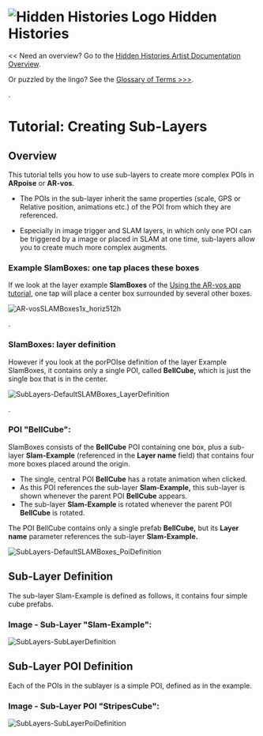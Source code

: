 
# ![Hidden Histories Logo](/images/hiddenhistories-logo.png) Hidden Histories 
<< Need an overview? Go to the [Hidden Histories Artist Documentation Overview](http://hiddenhistoriesjtown.org/documentation).

Or puzzled by the lingo? See the [Glossary of Terms >>>](https://github.com/Hidden-Histories/Public-Resources/blob/master/documentation/ARpoiseGlossary.md#-hidden-histories-artists).

.

# Tutorial: Creating Sub-Layers

## Overview
This tutorial tells you how to use sub-layers to create more complex POIs in **ARpoise** or **AR-vos**.

- The POIs in the sub-layer inherit the same properties (scale, GPS or Relative position, animations etc.) of the POI from which they are referenced.

- Especially in image trigger and SLAM layers, in which only one POI can be triggered by a image or placed in SLAM at one time, sub-layers allow you to create much more complex augments. 



### Example SlamBoxes: one tap places these boxes

If we look at the layer example **SlamBoxes** of the [Using the AR-vos app tutorial](UsingAR-vosApp.md#slam-example), one tap will place a center box surrounded by several other boxes. 

![AR-vosSLAMBoxes1x_horiz512h](/documentation/images/AR-vosSLAMBoxes1x_horiz512h.png)

. 

### SlamBoxes: layer definition

However if you look at the porPOIse definition of the layer Example SlamBoxes, it contains only a single POI, called **BellCube,** which is just the single box that is in the center.

![SubLayers-DefaultSLAMBoxes_LayerDefinition](/documentation/images/SubLayers-DefaultSLAMBoxes_LayerDefinition.png)

. 

### POI "BellCube":

SlamBoxes consists of the **BellCube** POI containing one box, plus a sub-layer **Slam-Example** (referenced in the **Layer name** field) that contains four more boxes placed around the origin. 
- The single, central POI **BellCube** has a rotate animation when clicked. 
- As this POI references the sub-layer **Slam-Example,** this sub-layer is shown whenever the parent POI **BellCube** appears.
- The sub-layer **Slam-Example** is rotated whenever the parent POI **BellCube** is rotated. 

The POI BellCube contains only a single prefab **BellCube,** but its **Layer name** parameter references the sub-layer **Slam-Example.**

![SubLayers-DefaultSLAMBoxes_PoiDefinition](/documentation/images/SubLayers-DefaultSLAMBoxes_PoiDefinition.png)

## Sub-Layer Definition
The sub-layer Slam-Example is defined as follows, it contains four simple cube prefabs.
### Image - Sub-Layer "Slam-Example":
![SubLayers-SubLayerDefinition](/documentation/images/SubLayers-SubLayerDefinition.png)

## Sub-Layer POI Definition
Each of the POIs in the sublayer is a simple POI, defined as in the example.
### Image - Sub-Layer POI "StripesCube":
![SubLayers-SubLayerPoiDefinition](/documentation/images/SubLayers-SubLayerPoiDefinition.png)
